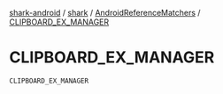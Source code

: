 [shark-android](../../index.md) / [shark](../index.md) / [AndroidReferenceMatchers](index.md) / [CLIPBOARD_EX_MANAGER](./-c-l-i-p-b-o-a-r-d_-e-x_-m-a-n-a-g-e-r.md)

# CLIPBOARD_EX_MANAGER

`CLIPBOARD_EX_MANAGER`